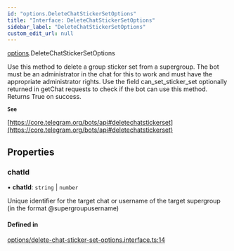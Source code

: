 ```yaml
---
id: "options.DeleteChatStickerSetOptions"
title: "Interface: DeleteChatStickerSetOptions"
sidebar_label: "DeleteChatStickerSetOptions"
custom_edit_url: null
---
```


[options](../modules/options.md).DeleteChatStickerSetOptions

Use this method to delete a group sticker set from a supergroup. The bot must be
an administrator in the chat for this to work and must have the appropriate
administrator rights. Use the field can_set_sticker_set optionally returned in
getChat requests to check if the bot can use this method. Returns True on
success.

**`See`**

[https://core.telegram.org/bots/api#deletechatstickerset](https://core.telegram.org/bots/api#deletechatstickerset)

## Properties

### chatId

• **chatId**: `string` \| `number`

Unique identifier for the target chat or username of the target supergroup (in
the format @supergroupusername)

#### Defined in

[options/delete-chat-sticker-set-options.interface.ts:14](https://github.com/DeityLamb/telegramjs/blob/32b4cca/packages/common/lib/interfaces/options/delete-chat-sticker-set-options.interface.ts#L14)
